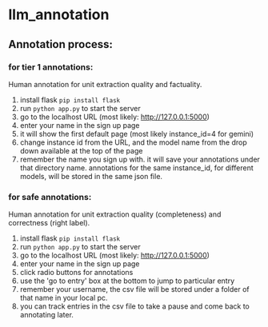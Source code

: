 # llm_annotation


## Annotation process:

### for tier 1 annotations:
Human annotation for unit extraction quality and factuality. 
1. install flask ```pip install flask```
2. run ```python app.py``` to start the server
3. go to the localhost URL (most likely: http://127.0.0.1:5000)
4. enter your name in the sign up page 
5. it will show the first default page (most likely instance_id=4 for gemini)
6. change instance id from the URL, and the model name from the drop down available at the top of the page
7. remember the name you sign up with. it will save your annotations under that directory name. annotations for the same instance_id, for different models, will be stored in the same json file. 


### for safe annotations:
Human annotation for unit extraction quality (completeness) and correctness (right label).  
1. install flask ```pip install flask```
2. run ```python app.py``` to start the server
3. go to the localhost URL (most likely: http://127.0.0.1:5000)
4. enter your name in the sign up page 
5. click radio buttons for annotations
6. use the 'go to entry' box at the bottom to jump to particular entry
7. remember your username, the csv file will be stored under a folder of that name in your local pc. 
8. you can track entries in the csv file to take a pause and come back to annotating later. 

